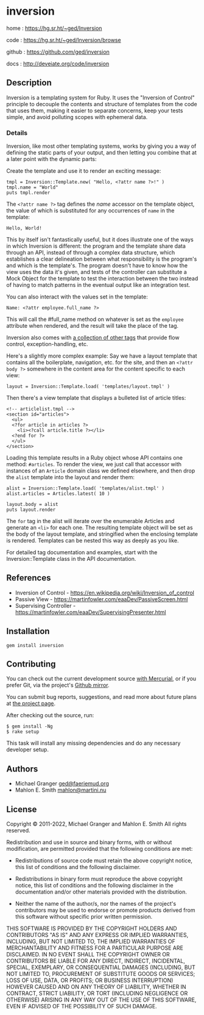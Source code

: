 # inversion

home
: https://hg.sr.ht/~ged/Inversion

code
: https://hg.sr.ht/~ged/Inversion/browse

github
: https://github.com/ged/inversion

docs
: http://deveiate.org/code/inversion


## Description

Inversion is a templating system for Ruby. It uses the "Inversion of Control"
principle to decouple the contents and structure of templates from the code
that uses them, making it easier to separate concerns, keep your tests simple,
and avoid polluting scopes with ephemeral data.


### Details

Inversion, like most other templating systems, works by giving you a way of
defining the static parts of your output, and then letting you combine that at
a later point with the dynamic parts:

Create the template and use it to render an exciting message:

    tmpl = Inversion::Template.new( "Hello, <?attr name ?>!" )
    tmpl.name = "World"
    puts tmpl.render

The `<?attr name ?>` tag defines the _name_ accessor on the template
object, the value of which is substituted for any occurrences of `name` in the
template:

    Hello, World!

This by itself isn't fantastically useful, but it does illustrate one of the
ways in which Inversion is different: the program and the template share data
through an API, instead of through a complex data structure, which establishes
a clear delineation between what responsibility is the program's and which is
the template's. The program doesn't have to know how the view uses the data
it's given, and tests of the controller can substitute a Mock Object for the
template to test the interaction between the two instead of having to match
patterns in the eventual output like an integration test.

You can also interact with the values set in the template:

    Name: <?attr employee.full_name ?>

This will call the #full_name method on whatever is set as the `employee`
attribute when rendered, and the result will take the place of the tag.

Inversion also comes with [a collection of other tags](rdoc-ref:Tags) that
provide flow control, exception-handling, etc.

Here's a slightly more complex example: Say we have a layout template that
contains all the boilerplate, navigation, etc. for the site, and then an
`<?attr body ?>` somewhere in the content area for the content specific to
each view:

    layout = Inversion::Template.load( 'templates/layout.tmpl' )

Then there's a view template that displays a bulleted list of article titles:
 
    <!-- articlelist.tmpl -->
    <section id="articles">
      <ul>
      <?for article in articles ?>
        <li><?call article.title ?></li>
      <?end for ?>
      </ul>
    </section>

Loading this template results in a Ruby object whose API contains one method:
`#articles`. To render the view, we just call that accessor with instances of
an `Article` domain class we defined elsewhere, and then drop the `alist`
template into the layout and render them:

    alist = Inversion::Template.load( 'templates/alist.tmpl' )
    alist.articles = Articles.latest( 10 )
    
    layout.body = alist
    puts layout.render

The `for` tag in the alist will iterate over the enumerable Articles and
generate an `<li>` for each one. The resulting template object will be set as
the body of the layout template, and stringified when the enclosing template
is rendered. Templates can be nested this way as deeply as you like.

For detailed tag documentation and examples, start with the Inversion::Template
class in the API documentation.


## References

* Inversion of Control - https://en.wikipedia.org/wiki/Inversion_of_control
* Passive View - https://martinfowler.com/eaaDev/PassiveScreen.html
* Supervising Controller - https://martinfowler.com/eaaDev/SupervisingPresenter.html


## Installation

    gem install inversion


## Contributing

You can check out the current development source
[with Mercurial](https://hg.sr.ht/~ged/Inversion), or if you prefer Git, via the
project's [Github mirror](https://github.com/ged/Inversion).

You can submit bug reports, suggestions, and read more about future plans at
[the project page](https://hg.sr.ht/~ged/Inversion).

After checking out the source, run:

    $ gem install -Ng
    $ rake setup

This task will install any missing dependencies and do any necessary developer
setup.


## Authors

* Michael Granger <ged@faeriemud.org>
* Mahlon E. Smith <mahlon@martini.nu>


## License

Copyright © 2011-2022, Michael Granger and Mahlon E. Smith
All rights reserved.

Redistribution and use in source and binary forms, with or without
modification, are permitted provided that the following conditions are met:

* Redistributions of source code must retain the above copyright notice,
  this list of conditions and the following disclaimer.

* Redistributions in binary form must reproduce the above copyright notice,
  this list of conditions and the following disclaimer in the documentation
  and/or other materials provided with the distribution.

* Neither the name of the author/s, nor the names of the project's
  contributors may be used to endorse or promote products derived from this
  software without specific prior written permission.

THIS SOFTWARE IS PROVIDED BY THE COPYRIGHT HOLDERS AND CONTRIBUTORS "AS IS"
AND ANY EXPRESS OR IMPLIED WARRANTIES, INCLUDING, BUT NOT LIMITED TO, THE
IMPLIED WARRANTIES OF MERCHANTABILITY AND FITNESS FOR A PARTICULAR PURPOSE ARE
DISCLAIMED. IN NO EVENT SHALL THE COPYRIGHT OWNER OR CONTRIBUTORS BE LIABLE
FOR ANY DIRECT, INDIRECT, INCIDENTAL, SPECIAL, EXEMPLARY, OR CONSEQUENTIAL
DAMAGES (INCLUDING, BUT NOT LIMITED TO, PROCUREMENT OF SUBSTITUTE GOODS OR
SERVICES; LOSS OF USE, DATA, OR PROFITS; OR BUSINESS INTERRUPTION) HOWEVER
CAUSED AND ON ANY THEORY OF LIABILITY, WHETHER IN CONTRACT, STRICT LIABILITY,
OR TORT (INCLUDING NEGLIGENCE OR OTHERWISE) ARISING IN ANY WAY OUT OF THE USE
OF THIS SOFTWARE, EVEN IF ADVISED OF THE POSSIBILITY OF SUCH DAMAGE.



